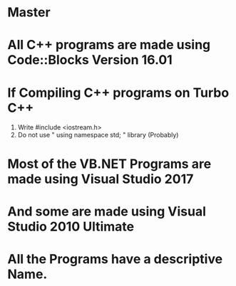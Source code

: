 # Master
# All C++ programs are made using Code::Blocks Version 16.01
# If Compiling C++ programs on Turbo C++
  1. Write #include <iostream.h>
  2. Do not use " using namespace std; " library (Probably)
# Most of the VB.NET Programs are made using Visual Studio 2017
# And some are made using Visual Studio 2010 Ultimate
# All the Programs have a descriptive Name.

